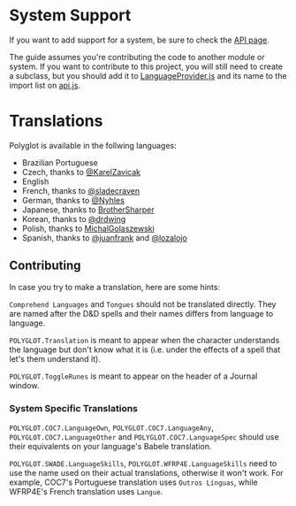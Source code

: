 # System Support

If you want to add support for a system, be sure to check the [API page](/wiki/API).

The guide assumes you're contributing the code to another module or system. If you want to contribute to this project, you will still need to create a subclass, but you should add it to [LanguageProvider.js](/module/LanguageProvider.js) and its name to the import list on [api.js](module/api.js).

# Translations

Polyglot is available in the follwing languages:

-   Brazilian Portuguese
-   Czech, thanks to [@KarelZavicak](https://github.com/KarelZavicak)
-   English
-   French, thanks to [@sladecraven](https://github.com/sladecraven)
-   German, thanks to [@Nyhles](https://github.com/Nyhles)
-   Japanese, thanks to [BrotherSharper](https://github.com/BrotherSharper)
-   Korean, thanks to [@drdwing](https://github.com/drdwing)
-   Polish, thanks to [MichalGolaszewski](https://github.com/MichalGolaszewski)
-   Spanish, thanks to [@juanfrank](https://github.com/juanfrank) and [@lozalojo](https://github.com/lozalojo)

## Contributing

In case you try to make a translation, here are some hints:

`Comprehend Languages` and `Tongues` should not be translated directly. They are named after the D&D spells and their names differs from language to language.

`POLYGLOT.Translation` is meant to appear when the character understands the language but don't know what it is (i.e. under the effects of a spell that let's them understand it).

`POLYGLOT.ToggleRunes` is meant to appear on the header of a Journal window.

### System Specific Translations

`POLYGLOT.COC7.LanguageOwn`, `POLYGLOT.COC7.LanguageAny`, `POLYGLOT.COC7.LanguageOther` and `POLYGLOT.COC7.LanguageSpec` should use their equivalents on your language's Babele translation.

`POLYGLOT.SWADE.LanguageSkills`, `POLYGLOT.WFRP4E.LanguageSkills` need to use the name used on their actual translations, otherwise it won't work. For example, COC7's Portuguese translation uses `Outros Línguas`, while WFRP4E's French translation uses `Langue`.
